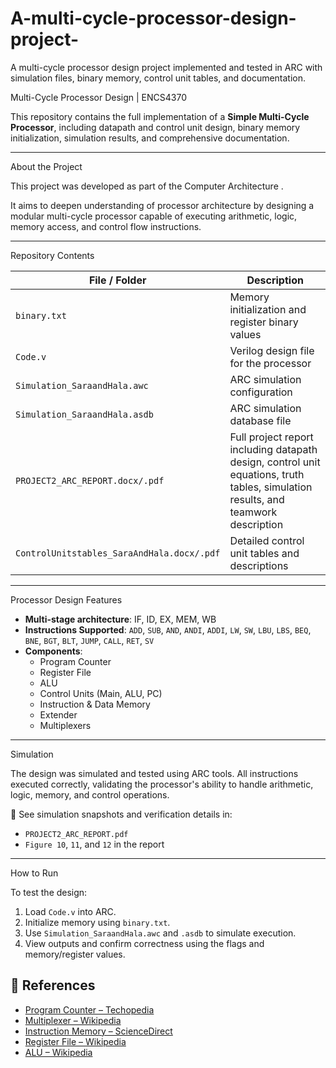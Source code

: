 # A-multi-cycle-processor-design-project-
A multi-cycle processor design project implemented and tested in ARC with simulation files, binary memory, control unit tables, and documentation. 


 Multi-Cycle Processor Design | ENCS4370

This repository contains the full implementation of a **Simple Multi-Cycle Processor**, including datapath and control unit design, binary memory initialization, simulation results, and comprehensive documentation.

---

 About the Project

This project was developed as part of the Computer Architecture .

It aims to deepen understanding of processor architecture by designing a modular multi-cycle processor capable of executing arithmetic, logic, memory access, and control flow instructions.

---



Repository Contents

| File / Folder                      | Description |
|-----------------------------------|-------------|
| `binary.txt`                      | Memory initialization and register binary values |
| `Code.v`                          | Verilog design file for the processor |
| `Simulation_SaraandHala.awc`      | ARC simulation configuration |
| `Simulation_SaraandHala.asdb`     | ARC simulation database file |
| `PROJECT2_ARC_REPORT.docx/.pdf`   | Full project report including datapath design, control unit equations, truth tables, simulation results, and teamwork description |
| `ControlUnitstables_SaraAndHala.docx/.pdf` | Detailed control unit tables and descriptions |

---

Processor Design Features

- **Multi-stage architecture**: IF, ID, EX, MEM, WB
- **Instructions Supported**: `ADD`, `SUB`, `AND`, `ANDI`, `ADDI`, `LW`, `SW`, `LBU`, `LBS`, `BEQ`, `BNE`, `BGT`, `BLT`, `JUMP`, `CALL`, `RET`, `SV`
- **Components**: 
  - Program Counter
  - Register File
  - ALU
  - Control Units (Main, ALU, PC)
  - Instruction & Data Memory
  - Extender
  - Multiplexers

---
 Simulation

The design was simulated and tested using ARC tools. All instructions executed correctly, validating the processor's ability to handle arithmetic, logic, memory, and control operations.

📸 See simulation snapshots and verification details in:
- `PROJECT2_ARC_REPORT.pdf`
- `Figure 10`, `11`, and `12` in the report

---

 How to Run

To test the design:
1. Load `Code.v` into ARC.
2. Initialize memory using `binary.txt`.
3. Use `Simulation_SaraandHala.awc` and `.asdb` to simulate execution.
4. View outputs and confirm correctness using the flags and memory/register values.


## 📖 References

- [Program Counter – Techopedia](https://www.techopedia.com/definition/13114/program-counter-pc)
- [Multiplexer – Wikipedia](https://en.wikipedia.org/wiki/Multiplexer)
- [Instruction Memory – ScienceDirect](https://www.sciencedirect.com/topics/computer-science/instruction-memory)
- [Register File – Wikipedia](https://en.wikipedia.org/wiki/Register_file)
- [ALU – Wikipedia](https://en.wikipedia.org/wiki/Arithmetic_logic_unit)


